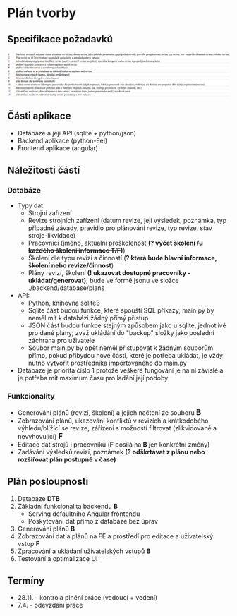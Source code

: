 # Plán tvorby
## Specifikace požadavků
![pozadavky.png](pozadavky.png)
## Části aplikace
* Databáze a její API (sqlite + python/json)
* Backend aplikace (python-Eel)
* Frontend aplikace (angular)
## Náležitosti částí
### Databáze
* Typy dat: 
    * Strojní zařízení
    * Revize strojních zařízení (datum revize, její výsledek, poznámka, typ případné závady, pravidlo pro plánování revize, typ revize, stav stroje-likvidace)
    * Pracovníci (jméno, aktuální proškolenost <b>(? výčet školení ~~/u každého školení informace T/F~~)</b>)
    * Školení dle typu revizí a činností (<b>? která bude hlavní informace, školení nebo revize/činnost</b>)
    * Plány revizí, školení <b>(! ukazovat dostupné pracovníky - ukládat/generovat)</b>; bude ve formě jsonu ve složce ./backend/database/plans
* API:
    * Python, knihovna sqlite3
    * Sqlite část budou funkce, které spouští SQL příkazy, main.py by neměl mít k databázi žádný přímý přístup
    * JSON část budou funkce stejným způsobem jako u sqlite, jednotlivé pro dané plány; zvaž ukládání do "backup" složky jako poslední záchrana pro uživatele
    * Soubor main.py by opět neměl přistupovat k žádným souborům přímo, pokud přibydou nové části, které je potřeba ukládat, je vždy nutno vytvořit prostředníka importovaného do main.py
* Databáze je priorita číslo 1 protože veškeré fungování je na ní závislé a je potřeba mít maximum času pro ladění její podoby
### Funkcionality
* Generování plánů (revizí, školení) a jejich načtení ze souboru <b><big>B</big></b>
* Zobrazování plánů, ukazování konfliktů v revizích a krátkodobého výhledu/blížící se revize, zářízení s možností filtrovat (zlikvidované a nevyhovující) <b><big>F</big></b>
* Editace dat strojů i pracovníků (**F** posílá na **B** jen konkrétní změny)
* Zadávání výsledků revizí, poznámek **(? odškrtávat z plánu nebo rozšiřovat plán postupně v čase)**
## Plán posloupnosti
1. Databáze **DTB**
2. Základní funkcionalita backendu **B**
    * Serving defaultního Angular frontendu
    * Poskytování dat přímo z databáze bez úprav
3. Generování plánů **B**
4. Zobrazování dat a plánů na FE a prostředí pro editace a uživatelský vstup **F**
5. Zpracování a ukládání uživatelských vstupů **B**
6. Testování a optimalizace UI
## Termíny
* 28.11. - kontrola plnění práce (vedoucí + vedení)
* 7.4. - odevzdání práce

